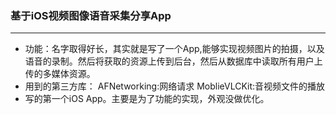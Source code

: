 ### 基于iOS视频图像语音采集分享App
---- -----------------
* 功能：名字取得好长，其实就是写了一个App,能够实现视频图片的拍摄，以及语音的录制。然后将获取的资源上传到后台，然后从数据库中读取所有用户上传的多媒体资源。
* 用到的第三方库：
AFNetworking:网络请求
MoblieVLCKit:音视频文件的播放
* 写的第一个iOS App。主要是为了功能的实现，外观没做优化。